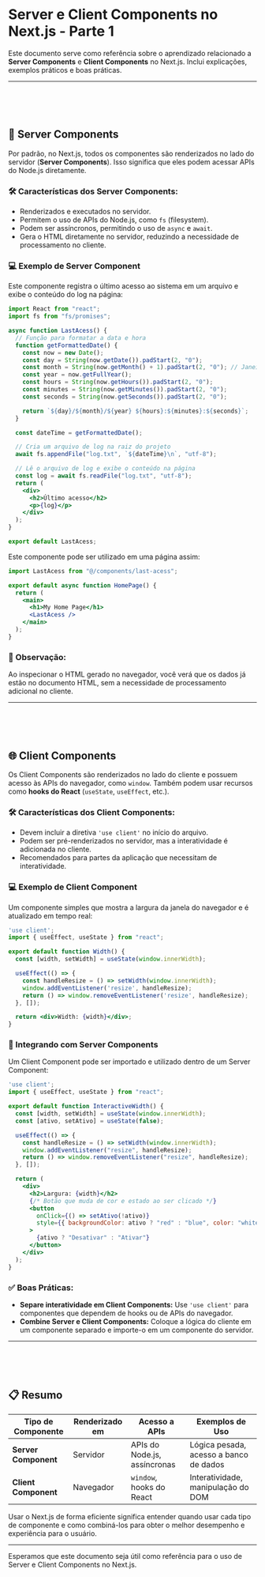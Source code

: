 # Server e Client Components no Next.js - Parte 1

Este documento serve como referência sobre o aprendizado relacionado a **Server Components** e **Client Components** no Next.js. Inclui explicações, exemplos práticos e boas práticas.

---
<br/>
<br/>
<br/>

## 📡 Server Components

Por padrão, no Next.js, todos os componentes são renderizados no lado do servidor (**Server Components**). Isso significa que eles podem acessar APIs do Node.js diretamente. 

### 🛠️ Características dos Server Components:
- Renderizados e executados no servidor.
- Permitem o uso de APIs do Node.js, como `fs` (filesystem).
- Podem ser assíncronos, permitindo o uso de `async` e `await`.
- Gera o HTML diretamente no servidor, reduzindo a necessidade de processamento no cliente.

### 💻 Exemplo de Server Component
Este componente registra o último acesso ao sistema em um arquivo e exibe o conteúdo do log na página:

```jsx
import React from "react";
import fs from "fs/promises";

async function LastAcess() {
  // Função para formatar a data e hora
  function getFormattedDate() {
    const now = new Date();
    const day = String(now.getDate()).padStart(2, "0");
    const month = String(now.getMonth() + 1).padStart(2, "0"); // Janeiro é 0
    const year = now.getFullYear();
    const hours = String(now.getHours()).padStart(2, "0");
    const minutes = String(now.getMinutes()).padStart(2, "0");
    const seconds = String(now.getSeconds()).padStart(2, "0");

    return `${day}/${month}/${year} ${hours}:${minutes}:${seconds}`;
  }

  const dateTime = getFormattedDate();

  // Cria um arquivo de log na raiz do projeto
  await fs.appendFile("log.txt", `${dateTime}\n`, "utf-8");

  // Lê o arquivo de log e exibe o conteúdo na página
  const log = await fs.readFile("log.txt", "utf-8");
  return (
    <div>
      <h2>Último acesso</h2>
      <p>{log}</p>
    </div>
  );
}

export default LastAcess;
```

Este componente pode ser utilizado em uma página assim:

```jsx
import LastAcess from "@/components/last-acess";

export default async function HomePage() {
  return (
    <main>
      <h1>My Home Page</h1>
      <LastAcess />
    </main>
  );
}
```

### 📝 Observação:
Ao inspecionar o HTML gerado no navegador, você verá que os dados já estão no documento HTML, sem a necessidade de processamento adicional no cliente.

---
<br/>
<br/>
<br/>

## 🌐 Client Components

Os Client Components são renderizados no lado do cliente e possuem acesso às APIs do navegador, como `window`. Também podem usar recursos como **hooks do React** (`useState`, `useEffect`, etc.).

### 🛠️ Características dos Client Components:
- Devem incluir a diretiva `'use client'` no início do arquivo.
- Podem ser pré-renderizados no servidor, mas a interatividade é adicionada no cliente.
- Recomendados para partes da aplicação que necessitam de interatividade.

### 💻 Exemplo de Client Component
Um componente simples que mostra a largura da janela do navegador e é atualizado em tempo real:

```jsx
'use client';
import { useEffect, useState } from "react";

export default function Width() {
  const [width, setWidth] = useState(window.innerWidth);

  useEffect(() => {
    const handleResize = () => setWidth(window.innerWidth);
    window.addEventListener('resize', handleResize);
    return () => window.removeEventListener('resize', handleResize);
  }, []);

  return <div>Width: {width}</div>;
}
```

### 🔄 Integrando com Server Components
Um Client Component pode ser importado e utilizado dentro de um Server Component:

```jsx
'use client';
import { useEffect, useState } from "react";

export default function InteractiveWidth() {
  const [width, setWidth] = useState(window.innerWidth);
  const [ativo, setAtivo] = useState(false);

  useEffect(() => {
    const handleResize = () => setWidth(window.innerWidth);
    window.addEventListener("resize", handleResize);
    return () => window.removeEventListener("resize", handleResize);
  }, []);

  return (
    <div>
      <h2>Largura: {width}</h2>
      {/* Botão que muda de cor e estado ao ser clicado */}
      <button
        onClick={() => setAtivo(!ativo)}
        style={{ backgroundColor: ativo ? "red" : "blue", color: "white" }}
      >
        {ativo ? "Desativar" : "Ativar"}
      </button>
    </div>
  );
}
```

### ✅ Boas Práticas:
- **Separe interatividade em Client Components:** 
  Use `'use client'` para componentes que dependem de hooks ou de APIs do navegador.
- **Combine Server e Client Components:**
  Coloque a lógica do cliente em um componente separado e importe-o em um componente do servidor.

---
<br/>
<br/>
<br/>

## 📋 Resumo

| Tipo de Componente   | Renderizado em    | Acesso a APIs                  | Exemplos de Uso                       |
|----------------------|-------------------|--------------------------------|---------------------------------------|
| **Server Component** | Servidor          | APIs do Node.js, assíncronas   | Lógica pesada, acesso a banco de dados |
| **Client Component** | Navegador         | `window`, hooks do React      | Interatividade, manipulação do DOM    |

Usar o Next.js de forma eficiente significa entender quando usar cada tipo de componente e como combiná-los para obter o melhor desempenho e experiência para o usuário.

---

Esperamos que este documento seja útil como referência para o uso de Server e Client Components no Next.js.
